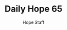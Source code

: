 ---
image: /assets/img/daily-hope-default-artwork.png
title: Daily Hope 65
number: 65
categories:
  - Daily Hope
author: Hope Staff
notes: Daily Hope 65
embed: >-
  <iframe src="https://open.spotify.com/embed/episode/6CTU2Epefo9B6Ez7RW4iHK?utm_source=generator" width="400px" height="102px" frameborder=“0" scrolling=“no”></iframe>
---